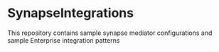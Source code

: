# SynapseIntegrations
This repository contains sample synapse mediator configurations and sample Enterprise integration patterns
